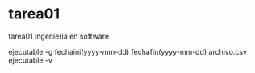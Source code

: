 tarea01
=======

tarea01 ingenieria en software


ejecutable -g fechaini(yyyy-mm-dd) fechafin(yyyy-mm-dd) archivo.csv
ejecutable -v
